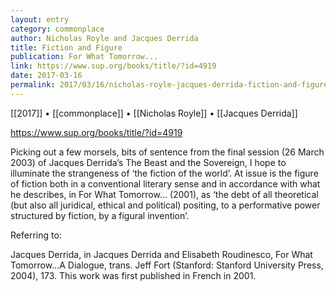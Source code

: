 ```yaml
---
layout: entry
category: commonplace
author: Nicholas Royle and Jacques Derrida
title: Fiction and Figure
publication: For What Tomorrow...
link: https://www.sup.org/books/title/?id=4919
date: 2017-03-16
permalink: 2017/03/16/nicholas-royle-jacques-derrida-fiction-and-figure
---
```


[[2017]] • [[commonplace]] • [[Nicholas Royle]] • [[Jacques Derrida]] 

https://www.sup.org/books/title/?id=4919

Picking out a few morsels, bits of sentence from the final session (26 March 2003) of Jacques Derrida’s The Beast and the Sovereign, I hope to illuminate the strangeness of ‘the fiction of the world’. At issue is the figure of fiction both in a conventional literary sense and in accordance with what he describes, in For What Tomorrow... (2001), as ‘the debt of all theoretical (but also all juridical, ethical and political) positing, to a performative power structured by fiction, by a figural invention’.

Referring to:

Jacques Derrida, in Jacques Derrida and Elisabeth Roudinesco, For What Tomorrow...A Dialogue, trans. Jeff Fort (Stanford: Stanford University Press, 2004), 173. This work was first published in French in 2001.